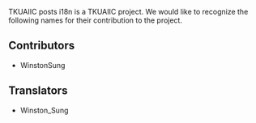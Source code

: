 TKUAIIC posts i18n is a TKUAIIC project. We would like to recognize the
following names for their contribution to the project.

## Contributors
<!-- BEGIN CONTRIBUTOR LIST -->
* WinstonSung
<!-- END CONTRIBUTOR LIST -->

## Translators

* Winston_Sung
